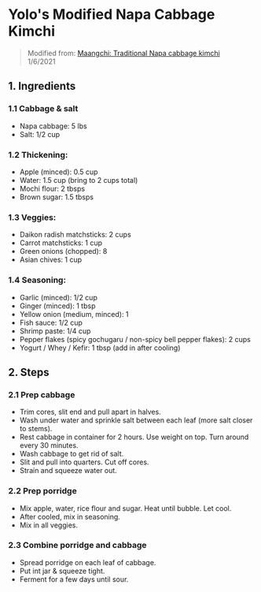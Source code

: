 # Yolo's Modified Napa Cabbage Kimchi
> Modified from: [Maangchi: Traditional Napa cabbage kimchi](https://www.maangchi.com/recipe/tongbaechu-kimchi) <br>
> 1/6/2021 <br>

## 1. Ingredients
### 1.1 Cabbage & salt
- Napa cabbage: 5 lbs
- Salt: 1/2 cup

### 1.2 Thickening:
- Apple (minced): 0.5 cup
- Water: 1.5 cup (bring to 2 cups total)
- Mochi flour: 2 tbsps
- Brown sugar: 1.5 tbsps

### 1.3 Veggies:
- Daikon radish matchsticks: 2 cups
- Carrot matchsticks: 1 cup
- Green onions (chopped): 8
- Asian chives: 1 cup

### 1.4 Seasoning:
- Garlic (minced): 1/2 cup
- Ginger (minced): 1 tbsp
- Yellow onion (medium, minced): 1
- Fish sauce: 1/2 cup
- Shrimp paste: 1/4 cup
- Pepper flakes (spicy gochugaru / non-spicy bell pepper flakes): 2 cups
- Yogurt / Whey / Kefir: 1 tbsp (add in after cooling)

## 2. Steps
### 2.1 Prep cabbage
- Trim cores, slit end and pull apart in halves.
- Wash under water and sprinkle salt between each leaf (more salt closer to stems).
- Rest cabbage in container for 2 hours. Use weight on top. Turn around every 30 minutes. 
- Wash cabbage to get rid of salt.
- Slit and pull into quarters. Cut off cores.
- Strain and squeeze water out.

### 2.2 Prep porridge
- Mix apple, water, rice flour and sugar. Heat until bubble. Let cool.
- After cooled, mix in seasoning.
- Mix in all veggies.

### 2.3 Combine porridge and cabbage
- Spread porridge on each leaf of cabbage.
- Put int jar & squeeze tight.
- Ferment for a few days until sour.
